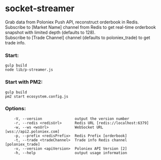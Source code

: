 # socket-streamer
Grab data from Poloniex Push API, reconstruct orderbook in Redis.  
Subscribe to [Market Name] channel from Redis to get real-time orderbook snapshot with limited depth (defaults to 128).  
Subscribe to [Trade Channel] channel (defaults to poloniex_trade) to get trade info.
### Start:
```
gulp build
node lib/p-streamer.js
```
### Start with PM2:
```
gulp build
pm2 start ecosystem.config.js
```
### Options:
```
    -V, --version               output the version number
    -r, --redis <redisUrl>      Redis URL [redis://localhost:6379]
    -w, --ws <wsUrl>            WebSocket URL [wss://api2.poloniex.com]
    -p, --prefix <redisPrefix>  Redis Prefix [orderbook]
    -t, --trade <tradeChannel>  Trade info Redis channel [poloniex_trade]
    -v, --version <apiVersion>  Poloniex API Version [2]
    -h, --help                  output usage information
```